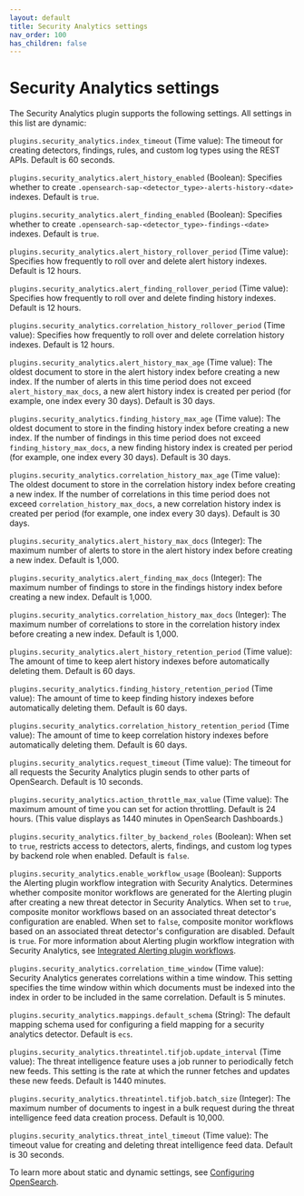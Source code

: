 ```yaml
---
layout: default
title: Security Analytics settings
nav_order: 100
has_children: false
---
```


# Security Analytics settings

The Security Analytics plugin supports the following settings. All settings in this list are dynamic:

`plugins.security_analytics.index_timeout` (Time value): The timeout for creating detectors, findings, rules, and custom log types using the REST APIs. Default is 60 seconds.

`plugins.security_analytics.alert_history_enabled` (Boolean): Specifies whether to create `.opensearch-sap-<detector_type>-alerts-history-<date>` indexes. Default is `true`.

`plugins.security_analytics.alert_finding_enabled` (Boolean): Specifies whether to create `.opensearch-sap-<detector_type>-findings-<date>` indexes. Default is `true`.

`plugins.security_analytics.alert_history_rollover_period` (Time value): Specifies how frequently to roll over and delete alert history indexes. Default is 12 hours.

`plugins.security_analytics.alert_finding_rollover_period` (Time value): Specifies how frequently to roll over and delete finding history indexes. Default is 12 hours.

`plugins.security_analytics.correlation_history_rollover_period` (Time value): Specifies how frequently to roll over and delete correlation history indexes. Default is 12 hours.

`plugins.security_analytics.alert_history_max_age` (Time value): The oldest document to store in the alert history index before creating a new index. If the number of alerts in this time period does not exceed `alert_history_max_docs`, a new alert history index is created per period (for example, one index every 30 days). Default is 30 days.

`plugins.security_analytics.finding_history_max_age` (Time value): The oldest document to store in the finding history index before creating a new index. If the number of findings in this time period does not exceed `finding_history_max_docs`, a new finding history index is created per period (for example, one index every 30 days). Default is 30 days.

`plugins.security_analytics.correlation_history_max_age` (Time value): The oldest document to store in the correlation history index before creating a new index. If the number of correlations in this time period does not exceed `correlation_history_max_docs`, a new correlation history index is created per period (for example, one index every 30 days). Default is 30 days.

`plugins.security_analytics.alert_history_max_docs` (Integer): The maximum number of alerts to store in the alert history index before creating a new index. Default is 1,000.

`plugins.security_analytics.alert_finding_max_docs` (Integer): The maximum number of findings to store in the findings history index before creating a new index. Default is 1,000.

`plugins.security_analytics.correlation_history_max_docs` (Integer): The maximum number of correlations to store in the correlation history index before creating a new index. Default is 1,000.

`plugins.security_analytics.alert_history_retention_period` (Time value): The amount of time to keep alert history indexes before automatically deleting them. Default is 60 days.

`plugins.security_analytics.finding_history_retention_period` (Time value): The amount of time to keep finding history indexes before automatically deleting them. Default is 60 days.

`plugins.security_analytics.correlation_history_retention_period` (Time value): The amount of time to keep correlation history indexes before automatically deleting them. Default is 60 days.

`plugins.security_analytics.request_timeout` (Time value): The timeout for all requests the Security Analytics plugin sends to other parts of OpenSearch. Default is 10 seconds.

`plugins.security_analytics.action_throttle_max_value` (Time value): The maximum amount of time you can set for action throttling. Default is 24 hours. (This value displays as 1440 minutes in OpenSearch Dashboards.)

`plugins.security_analytics.filter_by_backend_roles` (Boolean): When set to `true`, restricts access to detectors, alerts, findings, and custom log types by backend role when enabled. Default is `false`.

`plugins.security_analytics.enable_workflow_usage` (Boolean): Supports the Alerting plugin workflow integration with Security Analytics. Determines whether composite monitor workflows are generated for the Alerting plugin after creating a new threat detector in Security Analytics. When set to `true`, composite monitor workflows based on an associated threat detector's configuration are enabled. When set to `false`, composite monitor workflows based on an associated threat detector's configuration are disabled. Default is `true`. For more information about Alerting plugin workflow integration with Security Analytics, see [Integrated Alerting plugin workflows]({{site.url}}{{site.baseurl}}/security-analytics/sec-analytics-config/detectors-config/#integrated-alerting-plugin-workflows). 

`plugins.security_analytics.correlation_time_window` (Time value): Security Analytics generates correlations within a time window. This setting specifies the time window within which documents must be indexed into the index in order to be included in the same correlation. Default is 5 minutes.

`plugins.security_analytics.mappings.default_schema` (String): The default mapping schema used for configuring a field mapping for a security analytics detector. Default is `ecs`.

`plugins.security_analytics.threatintel.tifjob.update_interval` (Time value): The threat intelligence feature uses a job runner to periodically fetch new feeds. This setting is the rate at which the runner fetches and updates these new feeds. Default is 1440 minutes.

`plugins.security_analytics.threatintel.tifjob.batch_size` (Integer): The maximum number of documents to ingest in a bulk request during the threat intelligence feed data creation process. Default is 10,000.

`plugins.security_analytics.threat_intel_timeout` (Time value): The timeout value for creating and deleting threat intelligence feed data. Default is 30 seconds.

To learn more about static and dynamic settings, see [Configuring OpenSearch]({{site.url}}{{site.baseurl}}/install-and-configure/configuring-opensearch/index/).